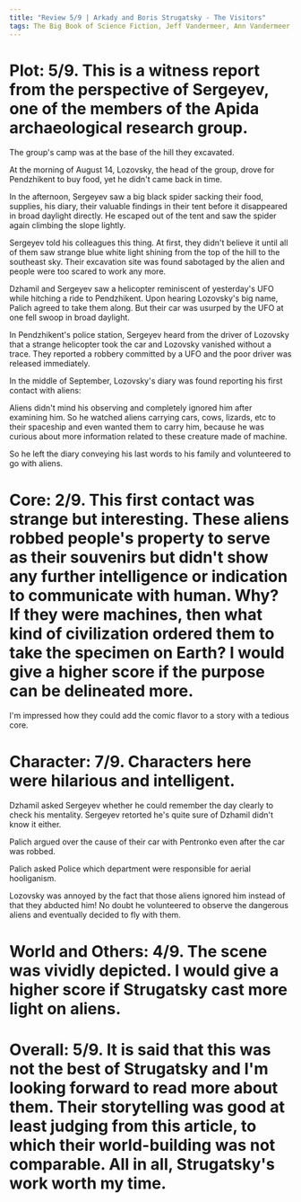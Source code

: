 ```yaml
---
title: "Review 5/9 | Arkady and Boris Strugatsky - The Visitors"
tags: The Big Book of Science Fiction, Jeff Vandermeer, Ann Vandermeer, short story, novelette, science fiction, 1925-1991 (Arkady Strugatsky), 1933-2012 (Boris Strugatsky), 1958
---
```


# Plot: 5/9. This is a witness report from the perspective of Sergeyev, one of the members of the Apida archaeological research group.
The group's camp was at the base of the hill they excavated.

At the morning of August 14, Lozovsky, the head of the group, drove for Pendzhikent to buy food, yet he didn't came back in time.

In the afternoon, Sergeyev saw a big black spider sacking their food, supplies, his diary, their valuable findings in their tent before it disappeared in broad daylight directly. He escaped out of the tent and saw the spider again climbing the slope lightly.

Sergeyev told his colleagues this thing. At first, they didn't believe it until all of them saw strange blue white light shining from the top of the hill to the southeast sky. Their excavation site was found sabotaged by the alien and people were too scared to work any more.

Dzhamil and Sergeyev saw a helicopter reminiscent of yesterday's UFO while hitching a ride to Pendzhikent. Upon hearing Lozovsky's big name, Palich agreed to take them along. But their car was usurped by the UFO at one fell swoop in broad daylight.

In Pendzhikent's police station, Sergeyev heard from the driver of Lozovsky that a strange helicopter took the car and Lozovsky vanished without a trace. They reported a robbery committed by a UFO and the poor driver was released immediately.

In the middle of September, Lozovsky's diary was found reporting his first contact with aliens:

Aliens didn't mind his observing and completely ignored him after examining him. So he watched aliens carrying cars, cows, lizards, etc to their spaceship and even wanted them to carry him, because he was curious about more information related to these creature made of machine.

So he left the diary conveying his last words to his family and volunteered to go with aliens.


# Core: 2/9. This first contact was strange but interesting. These aliens robbed people's property to serve as their souvenirs but didn't show any further intelligence or indication to communicate with human. Why? If they were machines, then what kind of civilization ordered them to take the specimen on Earth? I would give a higher score if the purpose can be delineated more.
I'm impressed how they could add the comic flavor to a story with a tedious core.



# Character: 7/9. Characters here were  hilarious and intelligent. 
Dzhamil asked Sergeyev whether he could remember the day clearly to check his mentality. Sergeyev retorted he's quite sure of Dzhamil didn't know it either.

Palich argued over the cause of their car with Pentronko even after the car was robbed.

Palich asked Police which department were responsible for aerial hooliganism.

Lozovsky was annoyed by the fact that those aliens ignored him instead of that they abducted him! No doubt he volunteered to observe the dangerous aliens and eventually decided to fly with them.


# World and Others: 4/9. The scene was vividly depicted. I would give a higher score if Strugatsky cast more light on aliens.



# Overall: 5/9. It is said that this was not the best of Strugatsky and I'm looking forward to read more about them. Their storytelling was good at least judging from this article, to which their world-building was not comparable. All in all, Strugatsky's work worth my time.


